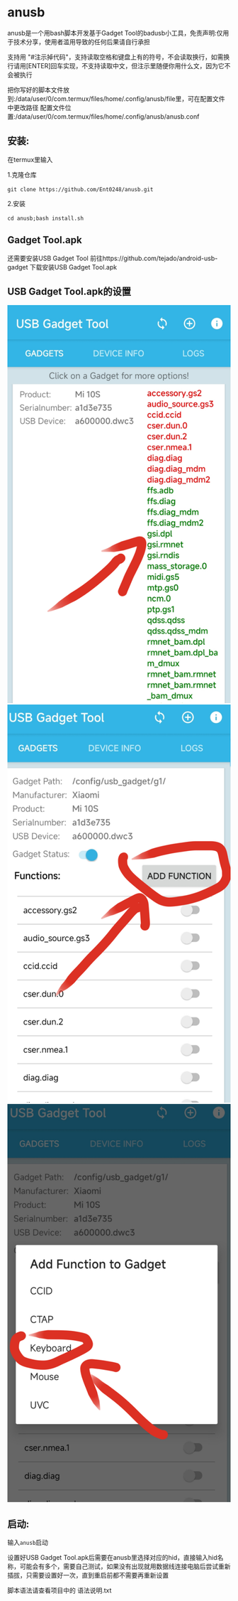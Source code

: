 # anusb
anusb是一个用bash脚本开发基于Gadget Tool的badusb小工具，免责声明:仅用于技术分享，使用者滥用导致的任何后果请自行承担

支持用 "#注示掉代码"，支持读取空格和键盘上有的符号，不会读取换行，如需换行请用[ENTER]回车实现，不支持读取中文，但注示里随便你用什么文，因为它不会被执行

把你写好的脚本文件放到:/data/user/0/com.termux/files/home/.config/anusb/file里，可在配置文件中更改路径
配置文件位置:/data/user/0/com.termux/files/home/.config/anusb/anusb.conf


## 安装:
在termux里输入

1.克隆仓库

`git clone https://github.com/Ent0248/anusb.git`

2.安装

`cd anusb;bash install.sh`



## Gadget Tool.apk
还需要安装USB Gadget Tool
前往https://github.com/tejado/android-usb-gadget
下载安装USB Gadget Tool.apk

## USB Gadget Tool.apk的设置
![示例图片](a.png)
![示例图片](c.png)
![示例图片](b.png)




## 启动: 
输入`anusb`启动

设置好USB Gadget Tool.apk后需要在anusb里选择对应的hid，直接输入hid名称，可能会有多个，需要自己测试，如果没有出现就用数据线连接电脑后尝试重新插拔，只需要设置好一次，直到重启前都不需要再重新设置

脚本语法请查看项目中的 语法说明.txt
